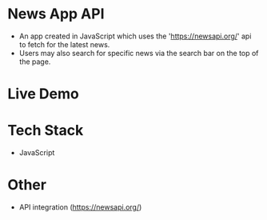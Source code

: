 # News App API
- An app created in JavaScript which uses the 'https://newsapi.org/' api to fetch for the latest news.
- Users may also search for specific news via the search bar on the top of the page.



# Live Demo 



# Tech Stack
- JavaScript
# Other    
- API integration (https://newsapi.org/) 

